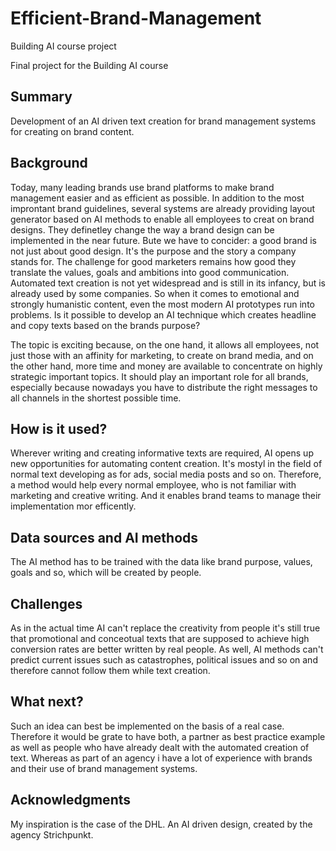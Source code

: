 # Efficient-Brand-Management
Building AI course project

Final project for the Building AI course

## Summary

Development of an AI driven text creation for brand management systems for creating on brand content.

## Background

Today, many leading brands use brand platforms to make brand management easier and as efficient as possible. In addition to the most improntant brand guidelines, several systems are already providing layout generator based on AI methods to enable all employees to creat on brand designs. They definetley change the way a brand design can be implemented in the near future. Bute we have to concider: a good brand is not just about good design. It's the purpose and the story a company stands for. The challenge for good marketers remains how good they translate the values, goals and ambitions into good communication. Automated text creation is not yet widespread and is still in its infancy, but is already used by some companies. So when it comes to emotional and strongly humanistic content, even the most modern AI prototypes run into problems. Is it possible to develop an AI technique which creates headline and copy texts based on the brands purpose?

The topic is exciting because, on the one hand, it allows all employees, not just those with an affinity for marketing, to create on brand media, and on the other hand, more time and money are available to concentrate on highly strategic important topics. It should play an important role for all brands, especially because nowadays you have to distribute the right messages to all channels in the shortest possible time.

## How is it used?

Wherever writing and creating informative texts are required, AI opens up new opportunities for automating content creation. It's mostyl in the field of normal text developing as for ads, social media posts and so on. Therefore, a method would help every normal employee, who is not familiar with marketing and creative writing. And it enables brand teams to manage their implementation mor efficently. 


## Data sources and AI methods

The AI method has to be trained with the data like brand purpose, values, goals and so, which will be created by people. 

## Challenges

As in the actual time AI can't replace the creativity from people it's still true that promotional and conceotual texts that are supposed to achieve high conversion rates are better written by real people. As well, AI methods can't  predict current issues such as catastrophes, political issues and so on and therefore cannot follow them while text creation. 

## What next?

Such an idea can best be implemented on the basis of a real case. Therefore it would be grate to have both, a partner as best practice example as well as people who have already dealt with the automated creation of text. Whereas as part of an agency i have a lot of experience with brands and their use of brand management systems.


## Acknowledgments

My inspiration is the case of the DHL. An AI driven design, created by the agency Strichpunkt. 
